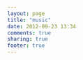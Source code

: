 ```yaml
---
layout: page
title: "music"
date: 2012-09-23 13:34
comments: true
sharing: true
footer: true
---
```



